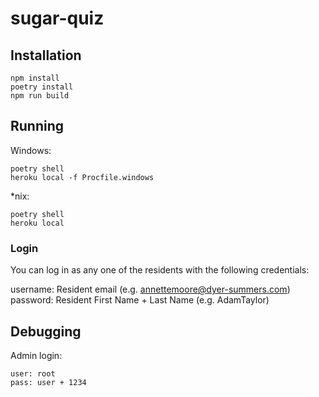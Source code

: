 # sugar-quiz

## Installation

```
npm install
poetry install
npm run build
```

## Running

Windows:

```
poetry shell
heroku local -f Procfile.windows
```

*nix:

```
poetry shell
heroku local
```

### Login

You can log in as any one of the residents with the following credentials:

username: Resident email (e.g. annettemoore@dyer-summers.com)
password: Resident First Name + Last Name (e.g. AdamTaylor)

## Debugging

Admin login:

```
user: root
pass: user + 1234
```